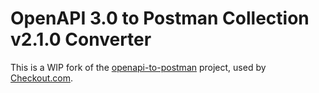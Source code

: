 
# OpenAPI 3.0 to Postman Collection v2.1.0 Converter

This is a WIP fork of the [openapi-to-postman](https://github.com/postmanlabs/openapi-to-postman) project, used by [Checkout.com](checkout.com).
